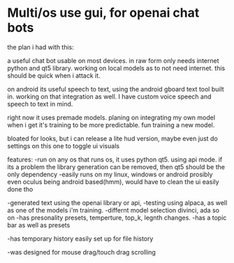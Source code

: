 # Multi/os use gui, for openai chat bots
the plan i had with this:
   
a useful chat bot usable on most devices.
   in raw form only needs internet python and qt5 library.
   working on local models as to not need internet. this should be quick when i attack it.

on android its useful speech to text, using the android gboard text tool built in.
working on that integration as well. I have custom voice speech and speech to text in mind.

right now it uses premade models.
planing on integrating my own model when i get it's training to be more predictable. fun training a new model.

bloated for looks, but i can release a lite hud version, maybe even just do settings on this one to toggle ui visuals

features:
-run on any os that runs os, it uses python qt5. using api mode.
   if its a problem the library generation can be removed,
       then qt5 should be the only dependency
-easily runs on my linux, windows or android 
  prosibly even oculus being android based(hmm), 
  would have to clean the ui easily done tho 
   
-generated text using the openai library or api, 
-testing using alpaca, as well as one of the models i'm training.
-differnt model selection divinci, ada so on
-has presonality presets, temperture, top_k, legnth changes.
-has a topic bar as well as presets

-has temporary history easily set up for file history
   
-was designed for mouse drag/touch drag scrolling
